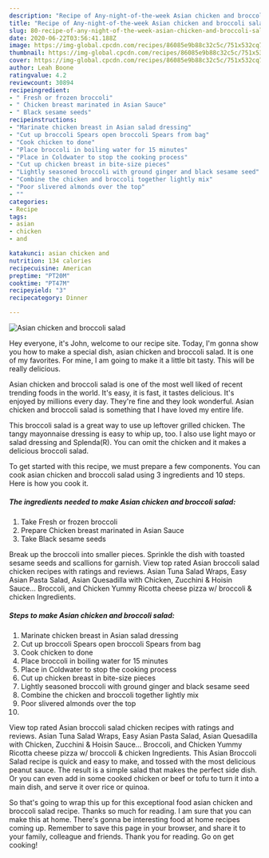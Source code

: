 ```yaml
---
description: "Recipe of Any-night-of-the-week Asian chicken and broccoli salad"
title: "Recipe of Any-night-of-the-week Asian chicken and broccoli salad"
slug: 80-recipe-of-any-night-of-the-week-asian-chicken-and-broccoli-salad
date: 2020-06-22T03:56:41.188Z
image: https://img-global.cpcdn.com/recipes/86085e9b88c32c5c/751x532cq70/asian-chicken-and-broccoli-salad-recipe-main-photo.jpg
thumbnail: https://img-global.cpcdn.com/recipes/86085e9b88c32c5c/751x532cq70/asian-chicken-and-broccoli-salad-recipe-main-photo.jpg
cover: https://img-global.cpcdn.com/recipes/86085e9b88c32c5c/751x532cq70/asian-chicken-and-broccoli-salad-recipe-main-photo.jpg
author: Leah Boone
ratingvalue: 4.2
reviewcount: 30894
recipeingredient:
- " Fresh or frozen broccoli"
- " Chicken breast marinated in Asian Sauce"
- " Black sesame seeds"
recipeinstructions:
- "Marinate chicken breast in Asian salad dressing"
- "Cut up broccoli Spears open broccoli Spears from bag"
- "Cook chicken to done"
- "Place broccoli in boiling water for 15 minutes"
- "Place in Coldwater to stop the cooking process"
- "Cut up chicken breast in bite-size pieces"
- "Lightly seasoned broccoli with ground ginger and black sesame seed"
- "Combine the chicken and broccoli together lightly mix"
- "Poor slivered almonds over the top"
- ""
categories:
- Recipe
tags:
- asian
- chicken
- and

katakunci: asian chicken and 
nutrition: 134 calories
recipecuisine: American
preptime: "PT20M"
cooktime: "PT47M"
recipeyield: "3"
recipecategory: Dinner

---
```



![Asian chicken and broccoli salad](https://img-global.cpcdn.com/recipes/86085e9b88c32c5c/751x532cq70/asian-chicken-and-broccoli-salad-recipe-main-photo.jpg)

Hey everyone, it's John, welcome to our recipe site. Today, I'm gonna show you how to make a special dish, asian chicken and broccoli salad. It is one of my favorites. For mine, I am going to make it a little bit tasty. This will be really delicious.

Asian chicken and broccoli salad is one of the most well liked of recent trending foods in the world. It's easy, it is fast, it tastes delicious. It's enjoyed by millions every day. They're fine and they look wonderful. Asian chicken and broccoli salad is something that I have loved my entire life.

This broccoli salad is a great way to use up leftover grilled chicken. The tangy mayonnaise dressing is easy to whip up, too. I also use light mayo or salad dressing and Splenda(R). You can omit the chicken and it makes a delicious broccoli salad.


To get started with this recipe, we must prepare a few components. You can cook asian chicken and broccoli salad using 3 ingredients and 10 steps. Here is how you cook it.

<!--inarticleads1-->

##### The ingredients needed to make Asian chicken and broccoli salad:

1. Take  Fresh or frozen broccoli
1. Prepare  Chicken breast marinated in Asian Sauce
1. Take  Black sesame seeds


Break up the broccoli into smaller pieces. Sprinkle the dish with toasted sesame seeds and scallions for garnish. View top rated Asian broccoli salad chicken recipes with ratings and reviews. Asian Tuna Salad Wraps, Easy Asian Pasta Salad, Asian Quesadilla with Chicken, Zucchini &amp; Hoisin Sauce… Broccoli, and Chicken Yummy Ricotta cheese pizza w/ broccoli &amp; chicken Ingredients. 

<!--inarticleads2-->

##### Steps to make Asian chicken and broccoli salad:

1. Marinate chicken breast in Asian salad dressing
1. Cut up broccoli Spears open broccoli Spears from bag
1. Cook chicken to done
1. Place broccoli in boiling water for 15 minutes
1. Place in Coldwater to stop the cooking process
1. Cut up chicken breast in bite-size pieces
1. Lightly seasoned broccoli with ground ginger and black sesame seed
1. Combine the chicken and broccoli together lightly mix
1. Poor slivered almonds over the top
1. 


View top rated Asian broccoli salad chicken recipes with ratings and reviews. Asian Tuna Salad Wraps, Easy Asian Pasta Salad, Asian Quesadilla with Chicken, Zucchini &amp; Hoisin Sauce… Broccoli, and Chicken Yummy Ricotta cheese pizza w/ broccoli &amp; chicken Ingredients. This Asian Broccoli Salad recipe is quick and easy to make, and tossed with the most delicious peanut sauce. The result is a simple salad that makes the perfect side dish. Or you can even add in some cooked chicken or beef or tofu to turn it into a main dish, and serve it over rice or quinoa. 

So that's going to wrap this up for this exceptional food asian chicken and broccoli salad recipe. Thanks so much for reading. I am sure that you can make this at home. There's gonna be interesting food at home recipes coming up. Remember to save this page in your browser, and share it to your family, colleague and friends. Thank you for reading. Go on get cooking!
